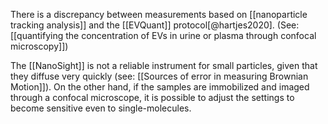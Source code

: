 There is a discrepancy between measurements based on [[nanoparticle tracking analysis]] and the [[EVQuant]] protocol[@hartjes2020]. (See: [[quantifying the concentration of EVs in urine or plasma through confocal microscopy]]) 

The [[NanoSight]] is not a reliable instrument for small particles, given that they diffuse very quickly (see: [[Sources of error in measuring Brownian Motion]]). On the other hand, if the samples are immobilized and imaged through a confocal microscope, it is possible to adjust the settings to become sensitive even to single-molecules. 